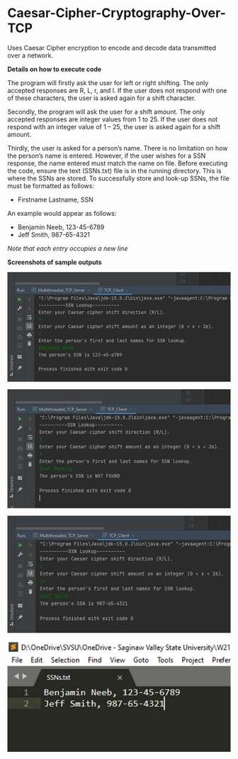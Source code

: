 # Caesar-Cipher-Cryptography-Over-TCP
Uses Caesar Cipher encryption to encode and decode data transmitted over a network.

**Details on how to execute code**

The program will firstly ask the user for left or right shifting. The only accepted responses are R, L, r, and l. If the user does not respond with one of these characters, the user is asked again for a shift character. 
  
Secondly, the program will ask the user for a shift amount. The only accepted responses are integer values from 1 to 25. If the user does not respond with an integer value of 1 – 25, the user is asked again for a shift amount.

Thirdly, the user is asked for a person’s name. There is no limitation on how the person’s name is entered. However, if the user wishes for a SSN response, the name entered must match the name on file. Before executing the code, ensure the text (SSNs.txt) file is in the running directory. This is where the SSNs are stored. To successfully store and look-up SSNs, the file must be formatted as follows:

* Firstname Lastname, SSN

An example would appear as follows:

* Benjamin Neeb, 123-45-6789
*	Jeff Smith, 987-65-4321

*Note that each entry occupies a new line*

**Screenshots of sample outputs**

![Pic1](Images/Picture1.png)

![Pic2](Images/Picture2.png)

![Pic3](Images/Picture3.png)

![Pic4](Images/Picture4.png)
